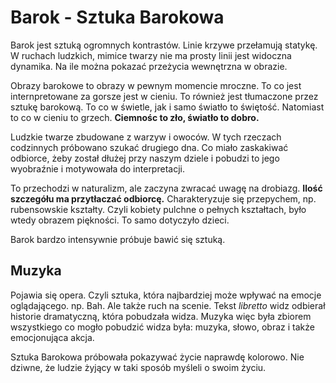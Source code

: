 # Barok - Sztuka Barokowa

Barok jest sztuką ogromnych kontrastów.  Linie krzywe przełamują statykę. W ruchach ludzkich, mimice twarzy nie ma prosty linii jest widoczna dynamika. Na ile można pokazać przeżycia wewnętrzna w obrazie.

Obrazy barokowe to obrazy w pewnym momencie mroczne. To co jest internpretowane za gorsze jest w cieniu. To również jest tłumaczone przez sztukę barokową. To co w świetle, jak i samo światło to świętość. Natomiast to co w cieniu to grzech. **Ciemnośc to zło, światło to dobro.**

Ludzkie twarze zbudowane z warzyw i owoców. W tych rzeczach codzinnych próbowano szukać drugiego dna. Co miało zaskakiwać odbiorce, żeby został dłużej przy naszym dziele i pobudzi to jego wyobraźnie i motywowała do interpretacji.

To przechodzi w naturalizm, ale zaczyna zwracać uwagę na drobiazg. **Ilość szczegółu ma przytłaczać odbiorcę.**  Charakteryzuje się przepychem, np. rubensowskie kształty. Czyli kobiety pulchne o pełnych kształtach, było wtedy obrazem piękności. To samo dotyczyło dzieci.

Barok bardzo intensywnie próbuje bawić się sztuką.

## Muzyka

Pojawia się opera. Czyli sztuka, która najbardziej może wpływać na emocje oglądającego. np. Bah. Ale także ruch na scenie. Tekst *libretto* widz odbierał historie dramatyczną, która pobudzała widza. Muzyka więc była zbiorem wszystkiego co mogło pobudzić widza była: muzyka, słowo, obraz i także emocjonująca akcja.

Sztuka Barokowa próbowała pokazywać życie naprawdę kolorowo. Nie dziwne, że ludzie żyjący w taki sposób myśleli o swoim życiu.
